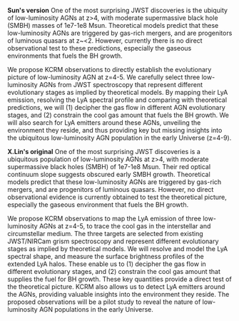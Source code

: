 **Sun's version**
One of the most surprising JWST discoveries is the ubiquity of low-luminosity AGNs at z>4, with moderate supermassive black hole (SMBH) masses of 1e7-1e8 Msun. Theoretical models predict that these low-luminosity AGNs are triggered by gas-rich mergers, and are progenitors of luminous quasars at z~<2. However, currently there is no direct observational test to these predictions, especially the gaseous environments that fuels the BH growth.

We propose KCRM observations to directly establish the evolutionary picture of low-luminosity AGN at z=4-5. 
We carefully select three low-luminosity AGNs from JWST spectroscopy that represent different evolutionary stages as implied by theoretical models. By mapping their LyA emission, resolving the LyA spectral profile and comparing with theoretical predictions, we will (1) decipher the gas flow in different AGN evolutionary stages, and (2) constrain the cool gas amount that fuels the BH growth. We will also search for LyA emitters around these AGNs, unveiling the environment they reside, and thus providing key but missing insights into the ubiquitous low-luminosity AGN population in the early Universe (z=4-9).


**X.Lin's original**
One of the most surprising JWST discoveries is a ubiquitous population of low-luminosity AGNs at z>4, with moderate supermassive black holes (SMBH) of 1e7-1e8 Msun. Their red optical continuum slope suggests obscured early SMBH growth. Theoretical models predict that these low-luminosity AGNs are triggered by gas-rich mergers, and are progenitors of luminous quasars. However, no direct observational evidence is currently obtained to test the theoretical picture, especially the gaseous environment that fuels the BH growth. 

We propose KCRM observations to map the LyA emission of three low-luminosity AGNs at z=4-5, to trace the cool gas in the interstellar and circumstellar medium. The three targets are selected from existing JWST/NIRCam grism spectroscopy and represent different evolutionary stages as implied by theoretical models.  We will resolve and model the LyA spectral shape, and measure the surface brightness profiles of the extended LyA halos.  These enable us to (1) decipher the gas flow in different evolutionary stages, and (2) constrain the cool gas amount that supplies the fuel for BH growth.  These key quantities provide a direct test of the theoretical picture.  KCRM also allows us to detect LyA emitters around the AGNs, providing valuable insights into the environment they reside. The proposed observations will be a pilot study to reveal the nature of low-luminosity AGN populations in the early Universe.